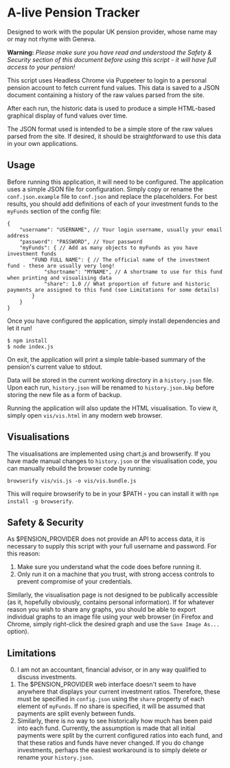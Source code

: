 # A-live Pension Tracker

Designed to work with the popular UK pension provider, whose name may or may not rhyme with Geneva.

**Warning:** *Please make sure you have read and understood the Safety & Security section of this document before using this script - it will have full access to your pension!*

This script uses Headless Chrome via Puppeteer to login to a personal pension account to fetch current fund values. This data is saved to a JSON document containing a history of the raw values parsed from the site.

After each run, the historic data is used to produce a simple HTML-based graphical display of fund values over time.

The JSON format used is intended to be a simple store of the raw values parsed from the site. If desired, it should be straightforward to use this data in your own applications.

## Usage

Before running this application, it will need to be configured. The application uses a simple JSON file for configuration. Simply copy or rename the `conf.json.example` file to `conf.json` and replace the placeholders. For best results, you should add definitions of each of your investment funds to the `myFunds` section of the config file:

```
{
    "username": "USERNAME", // Your login username, usually your email address
    "password": "PASSWORD", // Your password
    "myFunds": { // Add as many objects to myFunds as you have investment funds
        "FUND FULL NAME": { // The official name of the investment fund - these are usually very long!
            "shortname": "MYNAME", // A shortname to use for this fund when printing and visualising data
            "share": 1.0 // What proportion of future and historic payments are assigned to this fund (see Limitations for some details)
        }
    }
}
```

Once you have configured the application, simply install dependencies and let it run!

```
$ npm install
$ node index.js
```

On exit, the application will print a simple table-based summary of the pension's current value to stdout.

Data will be stored in the current working directory in a `history.json` file. Upon each run, `history.json` will be renamed to `history.json.bkp` before storing the new file as a form of backup.

Running the application will also update the HTML visualisation. To view it, simply open `vis/vis.html` in any modern web browser.

## Visualisations

The visualisations are implemented using chart.js and browserify. If you have made manual changes to `history.json` or the visualisation code, you can manually rebuild the browser code by running:

```
browserify vis/vis.js -o vis/vis.bundle.js
```

This will require browserify to be in your $PATH - you can install it with `npm install -g browserify`.

## Safety & Security

As $PENSION_PROVIDER does not provide an API to access data, it is necessary to supply this script with your full username and password. For this reason:

1. Make sure you understand what the code does before running it.
2. Only run it on a machine that you trust, with strong access controls to prevent compromise of your credentials.

Similarly, the visualisation page is not designed to be publically accessible (as it, hopefully obviously, contains personal information). If for whatever reason you wish to share any graphs, you should be able to export individual graphs to an image file using your web browser (in Firefox and Chrome, simply right-click the desired graph and use the `Save Image As...` option).

## Limitations

0. I am not an accountant, financial advisor, or in any way qualified to discuss investments.
1. The $PENSION_PROVIDER web interface doesn't seem to have anywhere that displays your current investment ratios. Therefore, these must be specified in `config.json` using the `share` property of each element of `myFunds`. If no share is specified, it will be assumed that payments are split evenly between funds.
2. Similarly, there is no way to see historically how much has been paid into each fund. Currently, the assumption is made that all initial payments were split by the current configured ratios into each fund, and that these ratios and funds have never changed. If you do change investments, perhaps the easiest workaround is to simply delete or rename your `history.json`.
